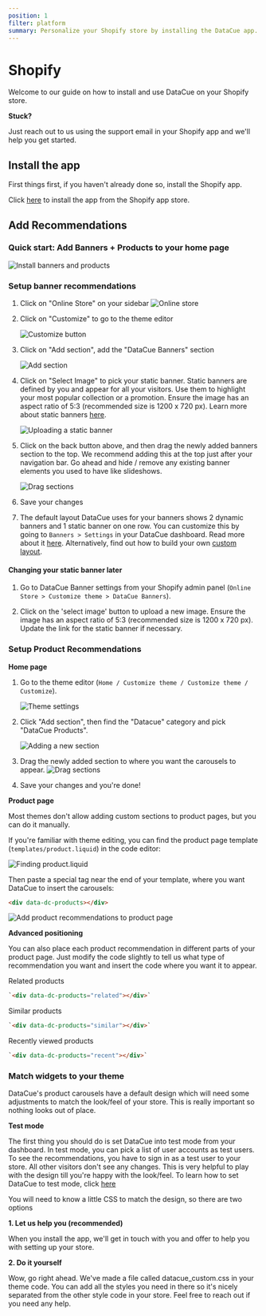 ```yaml
---
position: 1
filter: platform
summary: Personalize your Shopify store by installing the DataCue app.
---
```


# Shopify

Welcome to our guide on how to install and use DataCue on your Shopify store.

**Stuck?**

Just reach out to us using the support email in your Shopify app and we'll help you get started.

## Install the app

First things first, if you haven't already done so, install the Shopify app.

Click [here](https://apps.shopify.com/datacue) to install the app from the Shopify app store.

## Add Recommendations

### Quick start: Add Banners + Products to your home page

![Install banners and products](./images/shopify_add_recommendations.gif)

### Setup banner recommendations

1. Click on "Online Store" on your sidebar
    ![Online store](./images/online_store.png)

2. Click on "Customize" to go to the theme editor

    ![Customize button](./images/customize_btn.png)

3. Click on "Add section", add the "DataCue Banners" section

    ![Add section](./images/add_section_banners.png)

4. Click on "Select Image" to pick your static banner. Static banners are defined by you and appear for all your visitors. Use them to highlight your most popular collection or a promotion. Ensure the image has an aspect ratio of 5:3 (recommended size is 1200 x 720 px). Learn more about static banners [here](/guide/banners).

   ![Uploading a static banner](./images/homepage_banners.png)

5. Click on the back button above, and then drag the newly added banners section to the top. We recommend adding this at the top just after your navigation bar. Go ahead and hide / remove any existing banner elements you used to have like slideshows.

    ![Drag sections](./images/drag_banners_products.gif)

6. Save your changes

7. The default layout DataCue uses for your banners shows 2 dynamic banners and 1 static banner on one row. You can customize this by going to `Banners > Settings` in your DataCue dashboard. Read more about it [here](/guide/banners.html#banner-layout). Alternatively, find out how to build your own [custom layout](/install/advanced.html#custom-banner-layout).


#### Changing your static banner later

1. Go to DataCue Banner settings from your Shopify admin panel (`Online Store > Customize theme > DataCue Banners`).

2. Click on the 'select image' button to upload a new image. Ensure the image has an aspect ratio of 5:3 (recommended size is 1200 x 720 px). Update the link for the static banner if necessary.

### Setup Product Recommendations

**Home page**

1. Go to the theme editor (`Home / Customize theme / Customize theme / Customize`).

   ![Theme settings](./images/customize_theme.png)

2. Click "Add section", then find the "Datacue" category and pick "DataCue Products".

   ![Adding a new section](./images/add_section_products.png)

3. Drag the newly added section to where you want the carousels to appear.
    ![Drag sections](./images/drag_banners_products.gif)

4. Save your changes and you're done!

**Product page**

Most themes don't allow adding custom sections to product pages, but you can do it manually.

If you're familiar with theme editing, you can find the product page template
(`templates/product.liquid`) in the code editor:

![Finding product.liquid](./images/find_template.png)

Then paste a special tag near the end of your template, where you want DataCue to insert the carousels:

```html
<div data-dc-products></div>
```

![Add product recommendations to product page](./images/shopify_add_code_product_page.gif)

**Advanced positioning**

You can also place each product recommendation in different parts of your product page. Just modify the code slightly to tell us what type of recommendation you want and insert the code where you want it to appear.

Related products

```html
`<div data-dc-products="related"></div>`
```

Similar products

```html
`<div data-dc-products="similar"></div>`
```

Recently viewed products

```html
`<div data-dc-products="recent"></div>`
```

### Match widgets to your theme

DataCue's product carousels have a default design which will need some adjustments to match the look/feel of your store. This is really important so nothing looks out of place.

**Test mode**

The first thing you should do is set DataCue into test mode from your dashboard. In test mode, you can pick a list of user accounts as test users. To see the recommendations, you have to sign in as a test user to your store. All other visitors don't see any changes. This is very helpful to play with the design till you're happy with the look/feel. To learn how to set DataCue to test mode, click [here](/install/testmode.html)

You will need to know a little CSS to match the design, so there are two options

**1. Let us help you (recommended)**

When you install the app, we'll get in touch with you and offer to help you with setting up your store.

**2. Do it yourself**

Wow, go right ahead. We've made a file called datacue_custom.css in your theme code. You can add all the styles you need in there so it's nicely separated from the other style code in your store. Feel free to reach out if you need any help.
